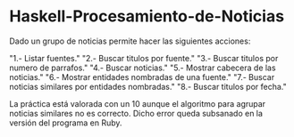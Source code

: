 # Haskell-Procesamiento-de-Noticias

Dado un grupo de noticias permite hacer las siguientes acciones:

"1.- Listar fuentes."
"2.- Buscar titulos por fuente."
"3.- Buscar titulos por numero de parrafos."
"4.- Buscar noticias."
"5.- Mostrar cabecera de las noticias."
"6.- Mostrar entidades nombradas de una fuente."
"7.- Buscar noticias similares por entidades nombradas."
"8.- Buscar titulos por fecha."

La práctica está valorada con un 10 aunque el algoritmo para agrupar noticias similares no es correcto. Dicho error queda subsanado en la versión del programa en Ruby.
